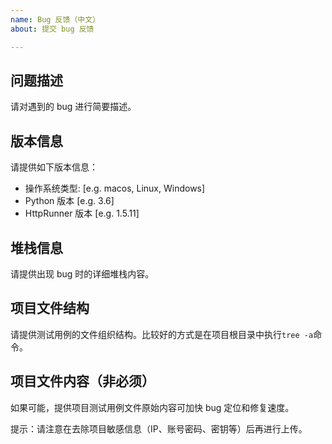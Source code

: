 ```yaml
---
name: Bug 反馈（中文）
about: 提交 bug 反馈

---
```


## 问题描述

请对遇到的 bug 进行简要描述。

## 版本信息

请提供如下版本信息：

 - 操作系统类型: [e.g. macos, Linux, Windows]
 - Python 版本 [e.g. 3.6]
 - HttpRunner 版本 [e.g. 1.5.11]

## 堆栈信息

请提供出现 bug 时的详细堆栈内容。

## 项目文件结构

请提供测试用例的文件组织结构。比较好的方式是在项目根目录中执行`tree -a`命令。

## 项目文件内容（非必须）

如果可能，提供项目测试用例文件原始内容可加快 bug 定位和修复速度。

提示：请注意在去除项目敏感信息（IP、账号密码、密钥等）后再进行上传。
